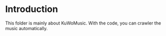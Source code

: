 # Introduction
This folder is mainly about KuWoMusic.
With the code, you can crawler the music automatically.
